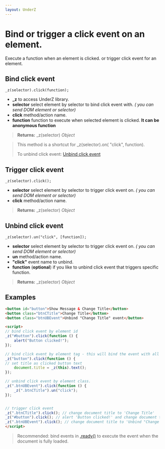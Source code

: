 ```yaml
---
layout: UnderZ
---
```

# Bind or trigger a click event on an element.
Execute a function when an element is clicked. or trigger click event for an element.


## Bind click event
`_z(selector).click(function);`

* **_z** to access UnderZ library.
* **selector** select element by selector to bind click event with. _( you can send DOM element or selector)_
* **click** method/action name.
* **function** function to execute when selected element is clicked. **It can be anonymous function**

> **Returns:** _z(selector) _Object_

> This method is a shortcut for _z(selector).on( "click", function).
> 
> To unbind click event: [Unbind click event](https://github.com/hlaCk/UnderZ/wiki/.click()#unbind-click-event)

## Trigger click event
`_z(selector).click();`

* **selector** select element by selector to trigger click event on. _( you can send DOM element or selector)_
* **click** method/action name.

> **Returns:** _z(selector) _Object_

## Unbind click event
`_z(selector).un("click", [function]);`

* **selector** select element by selector to trigger click event on. _( you can send DOM element or selector)_
* **un** method/action name.
* **"click"** event name to unbind.
* **function** (**optional**) if you like to unbind click event that triggers specific function.

> **Returns:** _z(selector) _Object_

## Examples

```html
<button id="button">Show Message & Change Title</button>
<button class="btnCTitle">Change Title</button>
<button class="btnUBEvent">Unbind "Change Title" event</button>

<script>
// bind click event by element id
_z("#button").click(function () { 
	alert("Button clicked!");
});

// bind click event by element tag - this will bind the event with all elements with "button" tag.
_z("button").click(function () { 
// set title as clicked button text
	document.title = _z(this).text();
});

// unbind click event by element class.
_z(".btnUBEvent").click(function () {
	_z(".btnCTitle").un("click");
});


// trigger click event
_z(".btnCTitle").click(); // change document title to 'Change Title'
_z("#button").click(); // alert 'Button clicked!' and change document title to 'Show Message & Change Title'
_z(".btnUBEvent").click(); // change document title to 'Unbind "Change Title" event' and unbind click event on .btnCTitle button
</script>

```

> Recommended: bind events in [.ready()](https://github.com/hlaCk/UnderZ/wiki/.ready()) to execute the event when the document is fully loaded.
